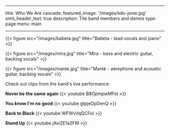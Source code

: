 
---
title: Who We Are
cascade:
  featured_image: '/images/kdo-jsme.jpg'
omit_header_text: true
description: The band members and demos
type: page
menu: main

---



  {{< figure src="/images/babeta.jpg" title="Babeta - lead vocals and piano" >}} 

  {{< figure src="/images/mira.jpg" title="Míra - bass and electric guitar, backing vocals" >}} 
 
  {{< figure src="/images/marek.jpg" title="Marek - aerophone and acoustic guitar, backing vocals" >}} 
 
  

  Check out clips from the band's live performance:

 
  **Never be the same again** {{< youtube B8OpmpwMFeI >}} 
 
  **You know I'm no good** {{< youtube gtpjeDpDenQ >}}      

  **Back to Black** {{< youtube WFWvVqQCFoI >}}         
  
  **Stand Up** {{< youtube jAviZE1a2FM >}}        

 
 